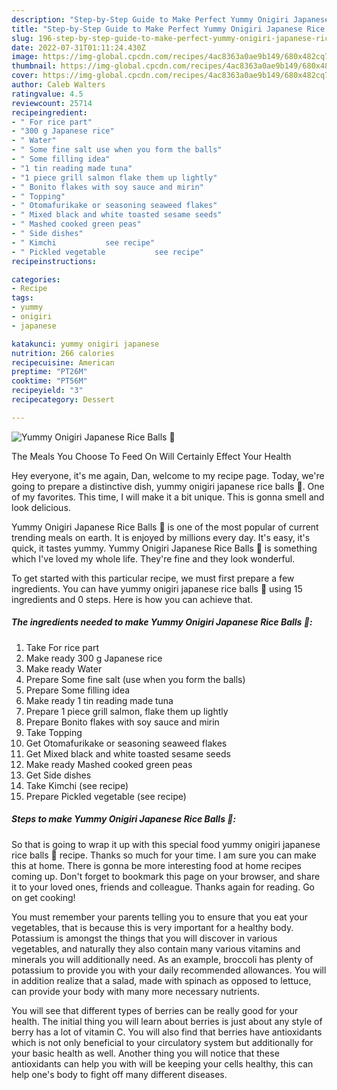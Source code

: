 ```yaml
---
description: "Step-by-Step Guide to Make Perfect Yummy Onigiri Japanese Rice Balls 🍙"
title: "Step-by-Step Guide to Make Perfect Yummy Onigiri Japanese Rice Balls 🍙"
slug: 196-step-by-step-guide-to-make-perfect-yummy-onigiri-japanese-rice-balls
date: 2022-07-31T01:11:24.430Z
image: https://img-global.cpcdn.com/recipes/4ac8363a0ae9b149/680x482cq70/yummy-onigiri-japanese-rice-balls-recipe-main-photo.jpg
thumbnail: https://img-global.cpcdn.com/recipes/4ac8363a0ae9b149/680x482cq70/yummy-onigiri-japanese-rice-balls-recipe-main-photo.jpg
cover: https://img-global.cpcdn.com/recipes/4ac8363a0ae9b149/680x482cq70/yummy-onigiri-japanese-rice-balls-recipe-main-photo.jpg
author: Caleb Walters
ratingvalue: 4.5
reviewcount: 25714
recipeingredient:
- " For rice part"
- "300 g Japanese rice"
- " Water"
- " Some fine salt use when you form the balls"
- " Some filling idea"
- "1 tin reading made tuna"
- "1 piece grill salmon flake them up lightly"
- " Bonito flakes with soy sauce and mirin"
- " Topping"
- " Otomafurikake or seasoning seaweed flakes"
- " Mixed black and white toasted sesame seeds"
- " Mashed cooked green peas"
- " Side dishes"
- " Kimchi           see recipe"
- " Pickled vegetable           see recipe"
recipeinstructions:

categories:
- Recipe
tags:
- yummy
- onigiri
- japanese

katakunci: yummy onigiri japanese 
nutrition: 266 calories
recipecuisine: American
preptime: "PT26M"
cooktime: "PT56M"
recipeyield: "3"
recipecategory: Dessert

---
```



![Yummy Onigiri Japanese Rice Balls 🍙](https://img-global.cpcdn.com/recipes/4ac8363a0ae9b149/680x482cq70/yummy-onigiri-japanese-rice-balls-recipe-main-photo.jpg)

The Meals You Choose To Feed On Will Certainly Effect Your Health

Hey everyone, it's me again, Dan, welcome to my recipe page. Today, we're going to prepare a distinctive dish, yummy onigiri japanese rice balls 🍙. One of my favorites. This time, I will make it a bit unique. This is gonna smell and look delicious.

Yummy Onigiri Japanese Rice Balls 🍙 is one of the most popular of current trending meals on earth. It is enjoyed by millions every day. It's easy, it's quick, it tastes yummy. Yummy Onigiri Japanese Rice Balls 🍙 is something which I've loved my whole life. They're fine and they look wonderful.




To get started with this particular recipe, we must first prepare a few ingredients. You can have yummy onigiri japanese rice balls 🍙 using 15 ingredients and 0 steps. Here is how you can achieve that.

<!--inarticleads1-->

##### The ingredients needed to make Yummy Onigiri Japanese Rice Balls 🍙:

1. Take  For rice part
1. Make ready 300 g Japanese rice
1. Make ready  Water
1. Prepare  Some fine salt (use when you form the balls)
1. Prepare  Some filling idea
1. Make ready 1 tin reading made tuna
1. Prepare 1 piece grill salmon, flake them up lightly
1. Prepare  Bonito flakes with soy sauce and mirin
1. Take  Topping
1. Get  Otomafurikake or seasoning seaweed flakes
1. Get  Mixed black and white toasted sesame seeds
1. Make ready  Mashed cooked green peas
1. Get  Side dishes
1. Take  Kimchi           (see recipe)
1. Prepare  Pickled vegetable           (see recipe)




<!--inarticleads2-->

##### Steps to make Yummy Onigiri Japanese Rice Balls 🍙:





So that is going to wrap it up with this special food yummy onigiri japanese rice balls 🍙 recipe. Thanks so much for your time. I am sure you can make this at home. There is gonna be more interesting food at home recipes coming up. Don't forget to bookmark this page on your browser, and share it to your loved ones, friends and colleague. Thanks again for reading. Go on get cooking!

You must remember your parents telling you to ensure that you eat your vegetables, that is because this is very important for a healthy body. Potassium is amongst the things that you will discover in various vegetables, and naturally they also contain many various vitamins and minerals you will additionally need. As an example, broccoli has plenty of potassium to provide you with your daily recommended allowances. You will in addition realize that a salad, made with spinach as opposed to lettuce, can provide your body with many more necessary nutrients.

You will see that different types of berries can be really good for your health. The initial thing you will learn about berries is just about any style of berry has a lot of vitamin C. You will also find that berries have antioxidants which is not only beneficial to your circulatory system but additionally for your basic health as well. Another thing you will notice that these antioxidants can help you with will be keeping your cells healthy, this can help one's body to fight off many different diseases.
